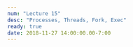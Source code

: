 ```yaml
---
num: "Lecture 15"
desc: "Processes, Threads, Fork, Exec"
ready: true
date: 2018-11-27 14:00:00.00-7:00
---
```



